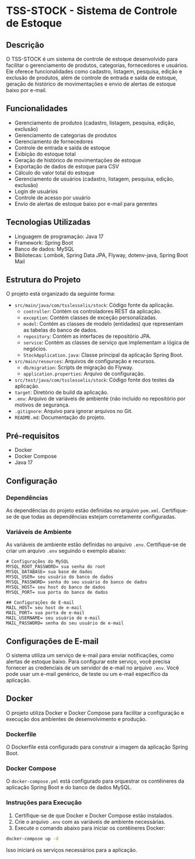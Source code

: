 # TSS-STOCK - Sistema de Controle de Estoque

## Descrição

O TSS-STOCK é um sistema de controle de estoque desenvolvido para facilitar o gerenciamento de produtos, categorias, fornecedores e usuários. Ele oferece funcionalidades como cadastro, listagem, pesquisa, edição e exclusão de produtos, além de controle de entrada e saída de estoque, geração de histórico de movimentações e envio de alertas de estoque baixo por e-mail.

## Funcionalidades

* Gerenciamento de produtos (cadastro, listagem, pesquisa, edição, exclusão)
* Gerenciamento de categorias de produtos
* Gerenciamento de fornecedores
* Controle de entrada e saída de estoque
* Exibição do estoque total
* Geração de histórico de movimentações de estoque
* Exportação de dados de estoque para CSV
* Cálculo do valor total do estoque
* Gerenciamento de usuários (cadastro, listagem, pesquisa, edição, exclusão)
* Login de usuários
* Controle de acesso por usuário
* Envio de alertas de estoque baixo por e-mail para gerentes

## Tecnologias Utilizadas

* Linguagem de programação: Java 17
* Framework: Spring Boot
* Banco de dados: MySQL
* Bibliotecas: Lombok, Spring Data JPA, Flyway, dotenv-java, Spring Boot Mail

## Estrutura do Projeto

O projeto está organizado da seguinte forma:

* `src/main/java/com/tsslesselis/stock`: Código fonte da aplicação.
    * `controller`: Contém os controladores REST da aplicação.
    * `exception`: Contém classes de exceção personalizadas.
    * `model`: Contém as classes de modelo (entidades) que representam as tabelas do banco de dados.
    * `repository`: Contém as interfaces de repositório JPA.
    * `service`: Contém as classes de serviço que implementam a lógica de negócios.
    * `StockApplication.java`: Classe principal da aplicação Spring Boot.
* `src/main/resources`: Arquivos de configuração e recursos.
    * `db/migration`: Scripts de migração do Flyway.
    * `application.properties`: Arquivo de configuração.
* `src/test/java/com/tsslesselis/stock`: Código fonte dos testes da aplicação.
* `target`: Diretório de build da aplicação.
* `.env`: Arquivo de variáveis de ambiente (não incluído no repositório por motivos de segurança.
* `.gitignore`: Arquivo para ignorar arquivos no Git.
* `README.md`: Documentação do projeto.

## Pré-requisitos

* Docker
* Docker Compose
* Java 17

## Configuração

### Dependências

As dependências do projeto estão definidas no arquivo `pom.xml`. Certifique-se de que todas as dependências estejam corretamente configuradas.

### Variáveis de Ambiente

As variáveis de ambiente estão definidas no arquivo `.env`.  Certifique-se de criar um arquivo `.env` seguindo o exemplo abaixo:

```dotenv
# Configurações do MySQL
MYSQL_ROOT_PASSWORD= sua senha do root
MYSQL_DATABASE= sua base de dados
MYSQL_USER= seu usuário do banco de dados
MYSQL_PASSWORD= senha do seu usuário do banco de dados
MYSQL_HOST= seu host do banco de dados
MYSQL_PORT= sua porta do banco de dados

## Configurações de E-mail
MAIL_HOST= seu host de e-mail
MAIL_PORT= sua porta de e-mail
MAIL_USERNAME= seu usuário de e-mail
MAIL_PASSWORD= senha do seu usuário de e-mail
```
## Configurações de E-mail

O sistema utiliza um serviço de e-mail para enviar notificações, como alertas de estoque baixo. Para configurar este serviço, você precisa fornecer as credenciais de um servidor de e-mail no arquivo `.env`. Você pode usar um e-mail genérico, de teste ou um e-mail específico da aplicação.
## Docker

O projeto utiliza Docker e Docker Compose para facilitar a configuração e execução dos ambientes de desenvolvimento e produção.

### Dockerfile

O Dockerfile está configurado para construir a imagem da aplicação Spring Boot.

### Docker Compose

O `docker-compose.yml` está configurado para orquestrar os contêineres da aplicação Spring Boot e do banco de dados MySQL.

### Instruções para Execução

1. Certifique-se de que Docker e Docker Compose estão instalados.
2. Crie o arquivo `.env` com as variáveis de ambiente necessárias.
3. Execute o comando abaixo para iniciar os contêineres Docker:

```sh
docker-compose up -d
```

Isso iniciará os serviços necessários para a aplicação.
